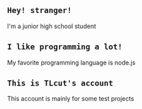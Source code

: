 ## `Hey! stranger!`
I'm a junior high school student
## `I like programming a lot!`
My favorite programming language is node.js
## `This is TLcut's account`
This account is mainly for some test projects
